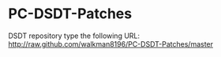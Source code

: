 # PC-DSDT-Patches
DSDT repository
type the following URL: http://raw.github.com/walkman8196/PC-DSDT-Patches/master

